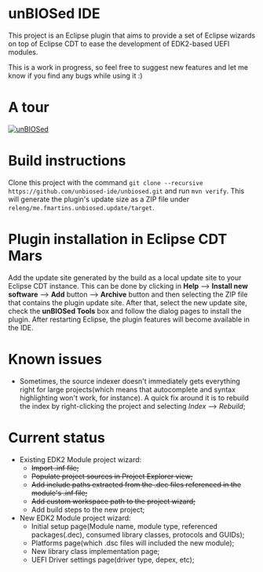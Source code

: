 # unBIOSed IDE
This project is an Eclipse plugin that aims to provide a set of Eclipse wizards on top of Eclipse CDT to ease the development of EDK2-based UEFI modules.

This is a work in progress, so feel free to suggest new features and let me know if you find any bugs while using it :)

# A tour

[![unBIOSed](http://img.youtube.com/vi/BgUr8osUEhg/0.jpg)](https://www.youtube.com/watch?v=BgUr8osUEhg)

# Build instructions
  Clone this project with the command `git clone --recursive https://github.com/unbiosed-ide/unbiosed.git` and run `mvn verify`. This will generate the plugin's update size as a ZIP file under `releng/me.fmartins.unbiosed.update/target`.
  
# Plugin installation in Eclipse CDT Mars
 Add the update site generated by the build as a local update site to your Eclipse CDT instance. This can be done by clicking in **Help** --> **Install new software** --> **Add** button --> **Archive** button and then selecting the ZIP file that contains the plugin update site. After that, select the new update site, check the **unBIOSed Tools** box and follow the dialog pages to install the plugin.
 After restarting Eclipse, the plugin features will become available in the IDE.
 
# Known issues
   - Sometimes, the source indexer doesn't immediately gets everything right for large projects(which means that autocomplete and syntax highlighting won't work, for instance). A quick fix around it is to rebuild the index by right-clicking the project and selecting *Index* --> *Rebuild*;

# Current status
  - Existing EDK2 Module project wizard:
    - ~~Import .inf file;~~
    - ~~Populate project sources in Project Explorer view;~~
    - ~~Add include paths extracted from the .dec files referenced in the module's .inf file;~~
    - ~~Add custom workspace path to the project wizard;~~
    - Add build steps to the new project;
  - New EDK2 Module project wizard:
    - Initial setup page(Module name, module type, referenced packages(.dec), consumed library classes, protocols and GUIDs);
    - Platforms page(which .dsc files will included the new module);
    - New library class implementation page;
    - UEFI Driver settings page(driver type, depex, etc);
